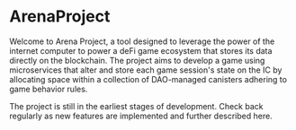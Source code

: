 # ArenaProject

Welcome to Arena Project, a tool designed to leverage the power of the internet computer to power a deFi game ecosystem that stores its data directly on the blockchain. The project aims to develop a game using microservices that alter and store each game session's state on the IC by allocating space within a collection of DAO-managed canisters adhering to game behavior rules. 

The project is still in the earliest stages of development. Check back regularly as new features are implemented and further described here.
